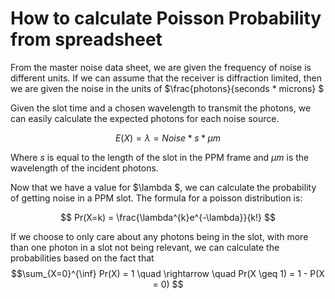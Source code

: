 # How to calculate Poisson Probability from spreadsheet

From the master noise data sheet, we are given the frequency of noise is different units. If we can assume that the receiver is diffraction limited, then we are given the noise in the units of $\frac{photons}{seconds  * microns} $

Given the slot time and a chosen wavelength to transmit the photons, we can easily calculate the expected photons for each noise source.

$$ E(X) = \lambda = Noise * s * \mu m $$

Where $s$ is equal to the length of the slot in the PPM frame and $\mu m$ is the wavelength of the incident photons.

Now that we have a value for $\lambda $, we can calculate the probability of getting noise in a PPM slot. The formula for a poisson distribution is:

$$ Pr(X=k)  = \frac{\lambda^{k}e^{-\lambda}}{k!} $$

If we choose to only care about any photons being in the slot, with more than one photon in a slot not being relevant, we can calculate the probabilities based on the fact that 
$$\sum_{X=0}^{\inf} Pr(X) = 1 \quad  \rightarrow \quad  Pr(X \geq 1) = 1 - P(X = 0) $$
